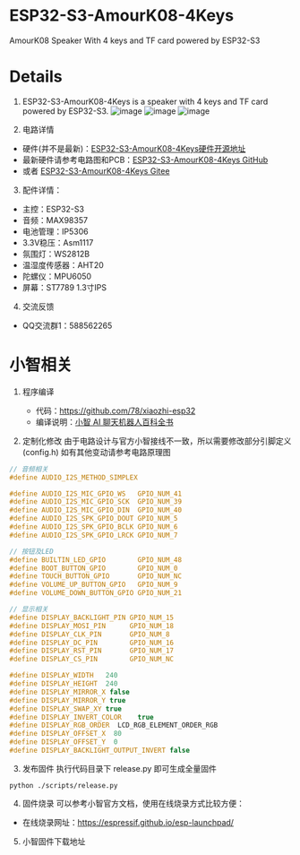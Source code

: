 # ESP32-S3-AmourK08-4Keys
AmourK08 Speaker With 4 keys and TF card powered by ESP32-S3

# Details
1. ESP32-S3-AmourK08-4Keys is a speaker with 4 keys and TF card powered by ESP32-S3.
![image](https://cdn.jsdelivr.net/gh/zhuhai-esp/ESP32-S3-AmourK08-4Keys@master/Documents/face.png)
![image](https://cdn.jsdelivr.net/gh/zhuhai-esp/ESP32-S3-AmourK08-4Keys@master/Documents/back.png)
![image](https://cdn.jsdelivr.net/gh/zhuhai-esp/ESP32-S3-AmourK08-4Keys@master/Documents/sch.png)

2. 电路详情
* 硬件(并不是最新)：[ESP32-S3-AmourK08-4Keys硬件开源地址](https://oshwhub.com/hzy3774/esp32s3-gai-zhuang-armourk08-lan-ya-yin-xiang-tf-ka-4-jian-ban)
* 最新硬件请参考电路图和PCB：[ESP32-S3-AmourK08-4Keys GitHub](https://github.com/zhuhai-esp/ESP32-S3-AmourK08-4Keys/releases/)
* 或者 [ESP32-S3-AmourK08-4Keys Gitee](https://gitee.com/zhuhai-esp/ESP32-S3-AmourK08-4Keys/releases)

3. 配件详情：
* 主控：ESP32-S3
* 音频：MAX98357
* 电池管理：IP5306
* 3.3V稳压：Asm1117
* 氛围灯：WS2812B
* 温湿度传感器：AHT20
* 陀螺仪：MPU6050
* 屏幕：ST7789 1.3寸IPS

4. 交流反馈
* QQ交流群1：588562265

# 小智相关
1. 程序编译
    * 代码：https://github.com/78/xiaozhi-esp32
    * 编译说明：[小智 AI 聊天机器人百科全书](https://ccnphfhqs21z.feishu.cn/wiki/F5krwD16viZoF0kKkvDcrZNYnhb)

2. 定制化修改
由于电路设计与官方小智接线不一致，所以需要修改部分引脚定义(config.h)
如有其他变动请参考电路原理图
``` c
// 音频相关
#define AUDIO_I2S_METHOD_SIMPLEX

#define AUDIO_I2S_MIC_GPIO_WS   GPIO_NUM_41
#define AUDIO_I2S_MIC_GPIO_SCK  GPIO_NUM_39
#define AUDIO_I2S_MIC_GPIO_DIN  GPIO_NUM_40
#define AUDIO_I2S_SPK_GPIO_DOUT GPIO_NUM_5
#define AUDIO_I2S_SPK_GPIO_BCLK GPIO_NUM_6
#define AUDIO_I2S_SPK_GPIO_LRCK GPIO_NUM_7

// 按钮及LED
#define BUILTIN_LED_GPIO        GPIO_NUM_48
#define BOOT_BUTTON_GPIO        GPIO_NUM_0
#define TOUCH_BUTTON_GPIO       GPIO_NUM_NC
#define VOLUME_UP_BUTTON_GPIO   GPIO_NUM_9
#define VOLUME_DOWN_BUTTON_GPIO GPIO_NUM_21

// 显示相关
#define DISPLAY_BACKLIGHT_PIN GPIO_NUM_15
#define DISPLAY_MOSI_PIN      GPIO_NUM_18
#define DISPLAY_CLK_PIN       GPIO_NUM_8
#define DISPLAY_DC_PIN        GPIO_NUM_16
#define DISPLAY_RST_PIN       GPIO_NUM_17
#define DISPLAY_CS_PIN        GPIO_NUM_NC

#define DISPLAY_WIDTH   240
#define DISPLAY_HEIGHT  240
#define DISPLAY_MIRROR_X false
#define DISPLAY_MIRROR_Y true
#define DISPLAY_SWAP_XY true
#define DISPLAY_INVERT_COLOR    true
#define DISPLAY_RGB_ORDER  LCD_RGB_ELEMENT_ORDER_RGB
#define DISPLAY_OFFSET_X  80
#define DISPLAY_OFFSET_Y  0
#define DISPLAY_BACKLIGHT_OUTPUT_INVERT false
```

3. 发布固件
执行代码目录下 release.py 即可生成全量固件
```shell
python ./scripts/release.py
```

4. 固件烧录
可以参考小智官方文档，使用在线烧录方式比较方便：
* 在线烧录网址：https://espressif.github.io/esp-launchpad/

5. 小智固件下载地址
